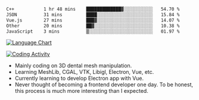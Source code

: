 <!--START_SECTION:waka-->

```txt
C++           1 hr 48 mins    █████████████▓░░░░░░░░░░░   54.70 %
JSON          31 mins         ████░░░░░░░░░░░░░░░░░░░░░   15.84 %
Vue.js        27 mins         ███▓░░░░░░░░░░░░░░░░░░░░░   14.07 %
Other         20 mins         ██▓░░░░░░░░░░░░░░░░░░░░░░   10.38 %
JavaScript    3 mins          ▒░░░░░░░░░░░░░░░░░░░░░░░░   01.97 %
```

<!--END_SECTION:waka-->

<!--START_SECTION:waka_lang_chart_svg-->
[![Language Chart](https://wakatime.com/share/@DYPro_MIKE/13ed6aa1-fa8f-42b5-8fa7-97c58e94375f.svg)](https://wakatime.com)
<!--END_SECTION:waka_lang_chart_svg-->

<!--START_SECTION:waka_coding_activity_svg-->
[![Coding Activity](https://wakatime.com/share/@DYPro_MIKE/2224f81a-edc4-46bb-b59e-25de5147ed15.svg)](https://wakatime.com)
<!--END_SECTION:waka_coding_activity_svg-->

<!--
**0x11111111/0x11111111** is a ✨ _special_ ✨ repository because its `README.md` (this file) appears on your GitHub profile.

Here are some ideas to get you started:

- 🔭 I’m currently working on ...
- 🌱 I’m currently learning ...
- 👯 I’m looking to collaborate on ...
- 🤔 I’m looking for help with ...
- 💬 Ask me about ...
- 📫 How to reach me: ...
- 😄 Pronouns: ...
- ⚡ Fun fact: ...
-->
- Mainly coding on 3D dental mesh manipulation.
- Learning MeshLib, CGAL, VTK, Libigl, Electron, Vue, etc.
- Currently learning to develop Electron app with Vue.
- Never thought of becoming a frontend developer one day. To be honest, this process is much more interesting than I expected.
